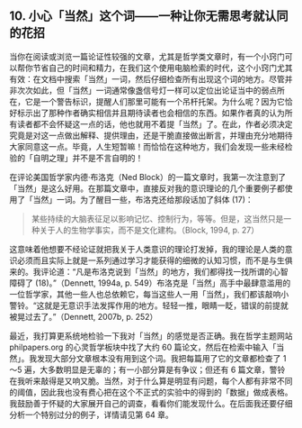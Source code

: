 ## 10. 小心「当然」这个词——一种让你无需思考就认同的花招

当你在阅读或浏览一篇论证性较强的文章，尤其是哲学类文章时，有一个小窍门可以帮你节省自己的时间和精力，在我们这个使用电脑检索的时代，这个小窍门尤其有效：在文档中搜索「当然」一词，然后仔细检查所有出现这个词的地方。尽管并非次次如此，但「当然」一词通常像盏信号灯一样可以定位出论证当中的弱点所在，它是一个警告标识，提醒人们那里可能有一个吊杆托架。为什么呢？因为它恰好标示出了那种作者确实相信并且期待读者也会相信的东西。如果作者真的认为所有读者都不会怀疑这一点的话，他也就用不着提「当然」了。在此，作者必须决定究竟是对这一点做出解释、提供理由，还是干脆直接做出断言，并理由充分地期待大家同意这一点。毕竟，人生短暂嘛！而恰恰在这种地方，我们会发现一些未经检验的「自明之理」并不是不言自明的！

在评论美国哲学家内德·布洛克（Ned Block）的一篇文章时，我第一次注意到了「当然」是这么好用。在那篇文章中，直接反对我的意识理论的几个重要例子都使用了「当然」一词。为了醒目一些，布洛克还给那段话加了斜体 (17)：

> 某些持续的大脑表征足以影响记忆、控制行为，等等。但是，这当然只是一种关于人的生物学事实，而不是文化建构。（Block, 1994, p. 27）

这意味着他想要不经论证就把我关于人类意识的理论打发掉，我的理论是人类的意识必须而且实际上就是一系列通过学习才能获得的细微的认知习惯，而不是与生俱来的。我评论道：“凡是布洛克说到「当然」的地方，我们都得找一找所谓的心智障碍了 (18)。”（Dennett, 1994a, p. 549）布洛克是「当然」高手中最肆意滥用的一位哲学家，其他一些人也总依赖它，每当这些人一用「当然」，我们都该敲响小警铃。“这就是无意识手法发挥作用的地方。轻轻一推，眼睛一眨，错误的前提就被晃过去了。”（Dennett, 2007b, p. 252）

最近，我打算更系统地检验一下我对「当然」的感觉是否正确。我在哲学主题网站 philpapers.org 的心灵哲学板块中找了大约 60 篇论文，然后在检索中输入「当然」。我发现大部分文章根本没有用到这个词。我把每篇用了它的文章都检查了 1～5 遍，大多数明显是无辜的；有一小部分算是有争议；但还有 6 篇文章，警铃在我听来敲得是又响又脆。当然，对于什么算是明显有问题，每个人都有非常不同的阈值，因此我也没有费心把在这个不正式的实验中的得到的「数据」做成表格。我鼓励善于怀疑的大家展开自己的调查，看看你们能发现什么。在后面我还要仔细分析一个特别过分的例子，详情请见第 64 章。



